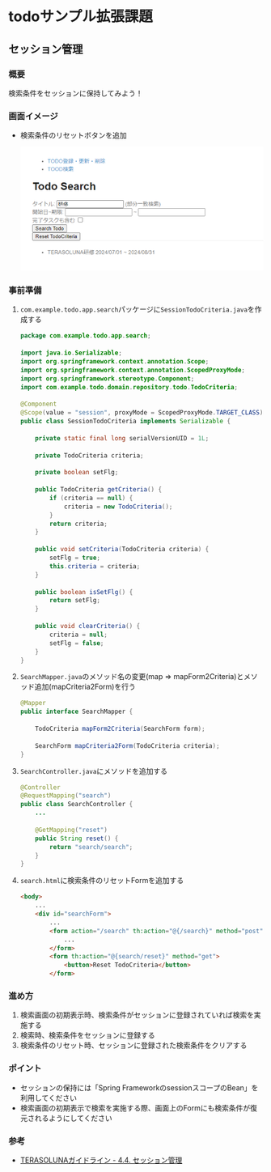 # todoサンプル拡張課題
## セッション管理
### 概要
検索条件をセッションに保持してみよう！

### 画面イメージ
- 検索条件のリセットボタンを追加

  ![画面イメージ1](./pic1.PNG "画面イメージ1")

### 事前準備
1. `com.example.todo.app.search`パッケージに`SessionTodoCriteria.java`を作成する
   ```java
   package com.example.todo.app.search;
   
   import java.io.Serializable;
   import org.springframework.context.annotation.Scope;
   import org.springframework.context.annotation.ScopedProxyMode;
   import org.springframework.stereotype.Component;
   import com.example.todo.domain.repository.todo.TodoCriteria;
   
   @Component
   @Scope(value = "session", proxyMode = ScopedProxyMode.TARGET_CLASS)
   public class SessionTodoCriteria implements Serializable {
   
       private static final long serialVersionUID = 1L;
   
       private TodoCriteria criteria;
   
       private boolean setFlg;
   
       public TodoCriteria getCriteria() {
           if (criteria == null) {
               criteria = new TodoCriteria();
           }
           return criteria;
       }
   
       public void setCriteria(TodoCriteria criteria) {
           setFlg = true;
           this.criteria = criteria;
       }
   
       public boolean isSetFlg() {
           return setFlg;
       }
   
       public void clearCriteria() {
           criteria = null;
           setFlg = false;
       }
   }
   ```

2. `SearchMapper.java`のメソッド名の変更(map ⇒ mapForm2Criteria)とメソッド追加(mapCriteria2Form)を行う
   ```java
   @Mapper
   public interface SearchMapper {
   
       TodoCriteria mapForm2Criteria(SearchForm form);
   
       SearchForm mapCriteria2Form(TodoCriteria criteria);
   }
   ```

3. `SearchController.java`にメソッドを追加する
   ```java
   @Controller
   @RequestMapping("search")
   public class SearchController {
       ...

       @GetMapping("reset")
       public String reset() {
           return "search/search";
       }
   }
   ```

4. `search.html`に検索条件のリセットFormを追加する
   ```html
   <body>
       ...
       <div id="searchForm">
           ...
           <form action="/search" th:action="@{/search}" method="post" th:object="${searchForm}">
               ...
           </form>
           <form th:action="@{search/reset}" method="get">
               <button>Reset TodoCriteria</button>
           </form>
   ```

### 進め方
1. 検索画面の初期表示時、検索条件がセッションに登録されていれば検索を実施する
2. 検索時、検索条件をセッションに登録する
3. 検索条件のリセット時、セッションに登録された検索条件をクリアする

### ポイント
- セッションの保持には「Spring FrameworkのsessionスコープのBean」を利用してください
- 検索画面の初期表示で検索を実施する際、画面上のFormにも検索条件が復元されるようにしてください

### 参考
- [TERASOLUNAガイドライン - 4.4. セッション管理](https://terasolunaorg.github.io/guideline/current/ja/ArchitectureInDetail/WebApplicationDetail/SessionManagement.html)
